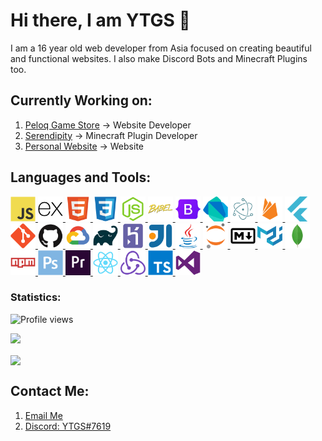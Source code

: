 # Hi there, I am YTGS 👋

I am a 16 year old web developer from Asia focused on creating beautiful and functional websites. I also make Discord Bots and Minecraft Plugins too.

## Currently Working on:
1. [Peloq Game Store](https://peloq.com) -> Website Developer
2. [Serendipity]() -> Minecraft Plugin Developer
3. [Personal Website]() -> Website

## Languages and Tools:
<p align="left"> 
    <a href="https://developer.mozilla.org/en-US/docs/Web/JavaScript"> 
        <img src="https://raw.githubusercontent.com/devicons/devicon/master/icons/javascript/javascript-original.svg" alt="JS" width="40" height="40"/> 
    </a> 
    <a href="https://expressjs.com/"> 
        <img src="https://raw.githubusercontent.com/devicons/devicon/master/icons/express/express-original.svg" alt="JS" width="40" height="40"/> 
    </a>
    <a href="https://expressjs.com/"> 
        <img src="https://raw.githubusercontent.com/devicons/devicon/master/icons/html5/html5-original.svg" alt="JS" width="40" height="40"/> 
    </a>
    <a href="https://expressjs.com/"> 
        <img src="https://raw.githubusercontent.com/devicons/devicon/master/icons/css3/css3-original.svg" alt="JS" width="40" height="40"/> 
    </a>
    <a href="https://expressjs.com/"> 
        <img src="https://raw.githubusercontent.com/devicons/devicon/master/icons/nodejs/nodejs-original.svg" alt="JS" width="40" height="40"/> 
    </a>
    <a href="https://expressjs.com/"> 
        <img src="https://raw.githubusercontent.com/devicons/devicon/master/icons/babel/babel-original.svg" alt="JS" width="40" height="40"/> 
    </a>
    <a href="https://expressjs.com/"> 
        <img src="https://raw.githubusercontent.com/devicons/devicon/master/icons/bootstrap/bootstrap-original.svg" alt="JS" width="40" height="40"/> 
    </a>
    <a href="https://expressjs.com/"> 
        <img src="https://raw.githubusercontent.com/devicons/devicon/master/icons/dart/dart-original.svg" alt="JS" width="40" height="40"/> 
    </a>
    <a href="https://expressjs.com/"> 
        <img src="https://raw.githubusercontent.com/devicons/devicon/master/icons/electron/electron-original.svg" alt="JS" width="40" height="40"/> 
    </a>
    <a href="https://expressjs.com/"> 
        <img src="https://raw.githubusercontent.com/devicons/devicon/master/icons/firebase/firebase-plain.svg" alt="JS" width="40" height="40"/> 
    </a>
    <a href="https://expressjs.com/"> 
        <img src="https://raw.githubusercontent.com/devicons/devicon/master/icons/flutter/flutter-plain.svg" alt="JS" width="40" height="40"/> 
    </a>
    <a href="https://expressjs.com/"> 
        <img src="https://raw.githubusercontent.com/devicons/devicon/master/icons/git/git-plain.svg" alt="JS" width="40" height="40"/> 
    </a>
    <a href="https://expressjs.com/"> 
        <img src="https://raw.githubusercontent.com/devicons/devicon/master/icons/github/github-original.svg" alt="JS" width="40" height="40"/> 
    </a>
    <a href="https://expressjs.com/"> 
        <img src="https://raw.githubusercontent.com/devicons/devicon/master/icons/googlecloud/googlecloud-original.svg" alt="JS" width="40" height="40"/> 
    </a>
    <a href="https://expressjs.com/"> 
        <img src="https://raw.githubusercontent.com/devicons/devicon/master/icons/gradle/gradle-plain.svg" alt="JS" width="40" height="40"/> 
    </a>
    <a href="https://expressjs.com/"> 
        <img src="https://raw.githubusercontent.com/devicons/devicon/master/icons/heroku/heroku-plain.svg" alt="JS" width="40" height="40"/> 
    </a>
    <a href="https://expressjs.com/"> 
        <img src="https://raw.githubusercontent.com/devicons/devicon/master/icons/intellij/intellij-original.svg" alt="JS" width="40" height="40"/> 
    </a>
    <a href="https://expressjs.com/"> 
        <img src="https://raw.githubusercontent.com/devicons/devicon/master/icons/java/java-original.svg" alt="JS" width="40" height="40"/> 
    </a>
    <a href="https://expressjs.com/"> 
        <img src="https://raw.githubusercontent.com/devicons/devicon/master/icons/jupyter/jupyter-original.svg" alt="JS" width="40" height="40"/> 
    </a>
    <a href="https://expressjs.com/"> 
        <img src="https://raw.githubusercontent.com/devicons/devicon/master/icons/markdown/markdown-original.svg" alt="JS" width="40" height="40"/> 
    </a>
    <a href="https://expressjs.com/"> 
        <img src="https://raw.githubusercontent.com/devicons/devicon/master/icons/materialui/materialui-original.svg" alt="JS" width="40" height="40"/> 
    </a>
    <a href="https://expressjs.com/"> 
        <img src="https://raw.githubusercontent.com/devicons/devicon/master/icons/mongodb/mongodb-original.svg" alt="JS" width="40" height="40"/> 
    </a>
    <a href="https://expressjs.com/"> 
        <img src="https://raw.githubusercontent.com/devicons/devicon/master/icons/npm/npm-original-wordmark.svg" alt="JS" width="40" height="40"/> 
    </a>
    <a href="https://expressjs.com/"> 
        <img src="https://raw.githubusercontent.com/devicons/devicon/master/icons/photoshop/photoshop-plain.svg" alt="JS" width="40" height="40"/> 
    </a>
    <a href="https://expressjs.com/"> 
        <img src="https://raw.githubusercontent.com/devicons/devicon/master/icons/premierepro/premierepro-plain.svg" alt="JS" width="40" height="40"/> 
    </a>
    <a href="https://expressjs.com/"> 
        <img src="https://raw.githubusercontent.com/devicons/devicon/master/icons/react/react-original.svg" alt="JS" width="40" height="40"/> 
    </a>
    <a href="https://expressjs.com/"> 
        <img src="https://raw.githubusercontent.com/devicons/devicon/master/icons/redux/redux-original.svg" alt="JS" width="40" height="40"/> 
    </a>
    <a href="https://expressjs.com/"> 
        <img src="https://raw.githubusercontent.com/devicons/devicon/master/icons/typescript/typescript-original.svg" alt="JS" width="40" height="40"/> 
    </a>
    <a href="https://expressjs.com/"> 
        <img src="https://raw.githubusercontent.com/devicons/devicon/master/icons/visualstudio/visualstudio-plain.svg" alt="JS" width="40" height="40"/> 
    </a>
</p>

### Statistics:
![Profile views](https://komarev.com/ghpvc/?username=ytgs5148&style=flat-square&color=blueviolet)

<p><img src="https://github-readme-stats.vercel.app/api/top-langs/?username=ytgs5148&langs_count=10&layout=compact&card_width=445&bg_color=1F1D2EFF&text_color=FDFDFDFF&title_color=EA9A97&hide_border=true"></p>

<p><img align="center" src="https://github-readme-streak-stats.herokuapp.com/?user=ytgs5148&theme=dark&currStreakNumber=EB6F92&background=1f1d2e&border=1f1d2e&ring=F5C076&fire=EA9A97&currStreakLabel=9CCFD8"/></p>

## Contact Me:
1. [Email Me](ytgs.gaming@gmail.com)
2. [Discord: YTGS#7619](https://discord.com/)